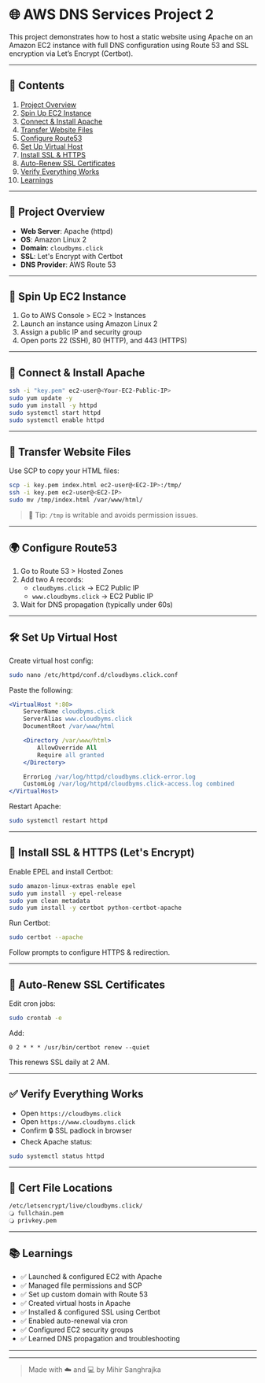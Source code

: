# 🌐 AWS DNS Services Project 2

This project demonstrates how to host a static website using Apache on an Amazon EC2 instance with full DNS configuration using Route 53 and SSL encryption via Let’s Encrypt (Certbot).

---

## 📄 Contents

1. [Project Overview](#project-overview)  
2. [Spin Up EC2 Instance](#spin-up-ec2-instance)  
3. [Connect & Install Apache](#connect--install-apache)  
4. [Transfer Website Files](#transfer-website-files)  
5. [Configure Route53](#configure-route53)  
6. [Set Up Virtual Host](#set-up-virtual-host)  
7. [Install SSL & HTTPS](#install-ssl--https)  
8. [Auto-Renew SSL Certificates](#auto-renew-ssl-certificates)  
9. [Verify Everything Works](#verify-everything-works)  
10. [Learnings](#learnings)  

---

## 📌 Project Overview

- **Web Server**: Apache (httpd)
- **OS**: Amazon Linux 2
- **Domain**: `cloudbyms.click`
- **SSL**: Let's Encrypt with Certbot
- **DNS Provider**: AWS Route 53

---

## 🚀 Spin Up EC2 Instance

1. Go to AWS Console > EC2 > Instances
2. Launch an instance using Amazon Linux 2
3. Assign a public IP and security group
4. Open ports 22 (SSH), 80 (HTTP), and 443 (HTTPS)

---

## 🔐 Connect & Install Apache

```bash
ssh -i "key.pem" ec2-user@<Your-EC2-Public-IP>
sudo yum update -y
sudo yum install -y httpd
sudo systemctl start httpd
sudo systemctl enable httpd
```

---

## 📁 Transfer Website Files

Use SCP to copy your HTML files:

```bash
scp -i key.pem index.html ec2-user@<EC2-IP>:/tmp/
ssh -i key.pem ec2-user@<EC2-IP>
sudo mv /tmp/index.html /var/www/html/
```

> 🔹 Tip: `/tmp` is writable and avoids permission issues.

---

## 🌍 Configure Route53

1. Go to Route 53 > Hosted Zones
2. Add two A records:
   - `cloudbyms.click` → EC2 Public IP
   - `www.cloudbyms.click` → EC2 Public IP
3. Wait for DNS propagation (typically under 60s)

---

## 🛠️ Set Up Virtual Host

Create virtual host config:

```bash
sudo nano /etc/httpd/conf.d/cloudbyms.click.conf
```

Paste the following:

```apache
<VirtualHost *:80>
    ServerName cloudbyms.click
    ServerAlias www.cloudbyms.click
    DocumentRoot /var/www/html

    <Directory /var/www/html>
        AllowOverride All
        Require all granted
    </Directory>

    ErrorLog /var/log/httpd/cloudbyms.click-error.log
    CustomLog /var/log/httpd/cloudbyms.click-access.log combined
</VirtualHost>
```

Restart Apache:

```bash
sudo systemctl restart httpd
```

---

## 🔐 Install SSL & HTTPS (Let's Encrypt)

Enable EPEL and install Certbot:

```bash
sudo amazon-linux-extras enable epel
sudo yum install -y epel-release
sudo yum clean metadata
sudo yum install -y certbot python-certbot-apache
```

Run Certbot:

```bash
sudo certbot --apache
```

Follow prompts to configure HTTPS & redirection.

---

## 🔁 Auto-Renew SSL Certificates

Edit cron jobs:

```bash
sudo crontab -e
```

Add:

```cron
0 2 * * * /usr/bin/certbot renew --quiet
```

This renews SSL daily at 2 AM.

---

## ✅ Verify Everything Works

- Open `https://cloudbyms.click`
- Open `https://www.cloudbyms.click`
- Confirm 🔒 SSL padlock in browser
- Check Apache status:

```bash
sudo systemctl status httpd
```

---

## 📂 Cert File Locations

```bash
/etc/letsencrypt/live/cloudbyms.click/
🔾 fullchain.pem
🔾 privkey.pem
```

---

## 📚 Learnings

- ✅ Launched & configured EC2 with Apache
- ✅ Managed file permissions and SCP
- ✅ Set up custom domain with Route 53
- ✅ Created virtual hosts in Apache
- ✅ Installed & configured SSL using Certbot
- ✅ Enabled auto-renewal via cron
- ✅ Configured EC2 security groups
- ✅ Learned DNS propagation and troubleshooting

---


---

> Made with ☁️ and 💻 by Mihir Sanghrajka
